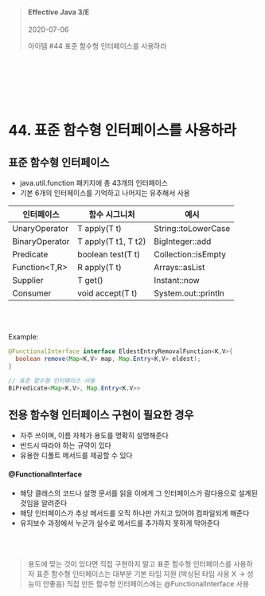 
> #### Effective Java 3/E
> 2020-07-06
>
> 아이템 #44 표준 함수형 인터페이스를 사용하라

<br><br><br><br><br>



# 44. 표준 함수형 인터페이스를 사용하라

## 표준 함수형 인터페이스

* java.util.function 패키지에 총 43개의 인터페이스
* 기본 6개의 인터페이스를 기억하고 나머지는 유추해서 사용


인터페이스 | 함수 시그니처 | 예시
----------- | ---------- | ---------
UnaryOperator | T apply(T t) |  String::toLowerCase 
BinaryOperator | T apply(T t1, T t2) | BigInteger::add 
Predicate | boolean test(T t) | Collection::isEmpty 
Function<T,R> | R apply(T t) | Arrays::asList 
Supplier | T get() | Instant::now 
Consumer | void accept(T t) | System.out::println

<br><br>

Example: 

``` java 
@FunctionalInterface interface EldestEntryRemovalFunction<K,V>{
  boolean remove(Map<K,V> map, Map.Entry<K,V> eldest);
}

// 표준 함수형 인터페이스 사용
BiPredicate<Map<K,V>, Map.Entry<K,V>>
```

## 전용 함수형 인터페이스 구현이 필요한 경우

* 자주 쓰이며, 이름 자체가 용도를 명확히 설명해준다
* 반드시 따라야 하는 규약이 있다
* 유용한 디폴트 메서드를 제공할 수 있다

#### @FunctionalInterface

* 해당 클래스의 코드나 설명 문서를 읽을 이에게 그 인터페이스가 람다용으로 설계된 것임을 알려준다
* 해당 인터페이스가 추상 메서드를 오직 하나만 가지고 있어야 컴파일되게 해준다
* 유지보수 과정에서 누군가 실수로 메서드를 추가하지 못하게 막아준다


<br><br>

> 용도에 맞는 것이 있다면 직접 구현하지 말고 표준 함수형 인터페이스를 사용하자
> 표준 함수형 인터페이스는 대부분 기본 타입 지원 (박싱된 타입 사용 X -> 성능이 안좋음)
> 직접 만든 함수형 인터페이스에는 @FunctionalInterface 사용